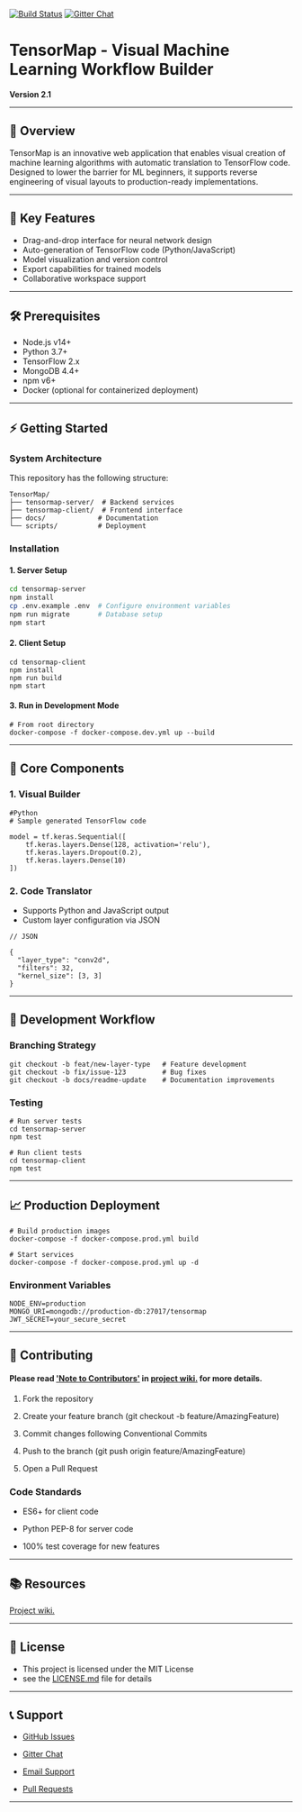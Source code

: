 [![Build Status](https://travis-ci.com/scorelab/TensorMap.svg?branch=master)](https://travis-ci.com/scorelab/TensorMap)
[![Gitter Chat](https://badges.gitter.im/Join%20Chat.svg)](https://gitter.im/scorelab/TensorMap)


# TensorMap - Visual Machine Learning Workflow Builder

**Version 2.1** 

---

## 🌟 Overview
TensorMap is an innovative web application that enables visual creation of machine learning algorithms with automatic translation to TensorFlow code. Designed to lower the barrier for ML beginners, it supports reverse engineering of visual layouts to production-ready implementations.

---

## 🚀 Key Features
- Drag-and-drop interface for neural network design
- Auto-generation of TensorFlow code (Python/JavaScript)
- Model visualization and version control
- Export capabilities for trained models
- Collaborative workspace support

---

## 🛠 Prerequisites
- Node.js v14+
- Python 3.7+
- TensorFlow 2.x
- MongoDB 4.4+
- npm v6+
- Docker (optional for containerized deployment)

---

## ⚡ Getting Started

### System Architecture
This repository has the following structure:
```
TensorMap/
├── tensormap-server/  # Backend services
├── tensormap-client/  # Frontend interface
├── docs/             # Documentation
└── scripts/          # Deployment 
```


### Installation

#### 1. Server Setup
```bash
cd tensormap-server
npm install
cp .env.example .env  # Configure environment variables
npm run migrate       # Database setup
npm start
```
#### 2. Client Setup
```
cd tensormap-client
npm install
npm run build
npm start
```

#### 3. Run in Development Mode
```
# From root directory
docker-compose -f docker-compose.dev.yml up --build
```
---

## 🧩 Core Components

### 1. Visual Builder
```
#Python
# Sample generated TensorFlow code

model = tf.keras.Sequential([
    tf.keras.layers.Dense(128, activation='relu'),
    tf.keras.layers.Dropout(0.2),
    tf.keras.layers.Dense(10)
])
```

### 2. Code Translator

+ Supports Python and JavaScript output
+ Custom layer configuration via JSON

```
// JSON

{
  "layer_type": "conv2d",
  "filters": 32,
  "kernel_size": [3, 3]
}
```
---
## 🔄 Development Workflow

### Branching Strategy

```
git checkout -b feat/new-layer-type   # Feature development
git checkout -b fix/issue-123         # Bug fixes
git checkout -b docs/readme-update    # Documentation improvements
```

### Testing

```
# Run server tests
cd tensormap-server
npm test

# Run client tests
cd tensormap-client
npm test
```

---
## 📈 Production Deployment

```
# Build production images
docker-compose -f docker-compose.prod.yml build

# Start services
docker-compose -f docker-compose.prod.yml up -d
```

### Environment Variables

```
NODE_ENV=production
MONGO_URI=mongodb://production-db:27017/tensormap
JWT_SECRET=your_secure_secret
```

---
## 🤝 Contributing

#### Please read ['Note to Contributors'](https://github.com/scorelab/TensorMap/wiki/Note-to-Contributors) in [project wiki.](https://github.com/scorelab/TensorMap/wiki) for more details.

1. Fork the repository

1. Create your feature branch (git checkout -b feature/AmazingFeature)

1. Commit changes following Conventional Commits

1. Push to the branch (git push origin feature/AmazingFeature)

1. Open a Pull Request


### Code Standards

+ ES6+ for client code

+ Python PEP-8 for server code

+ 100% test coverage for new features


---
## 📚 Resources

[Project wiki.](https://github.com/scorelab/TensorMap/wiki)

---
## 📜 License

- This project is licensed under the MIT License
- see the [LICENSE.md](https://github.com/scorelab/TensorMap/blob/master/LICENSE) file for details

---
## 📞 Support
+ [GitHub Issues](https://github.com/c2siorg/tensormap/issues)


+ [Gitter Chat](	https://gitter.im/scorelab/TensorMap)

+ [Email Support](support@tensormap.org)

+ [Pull Requests](https://github.com/c2siorg/tensormap/pulls)
---